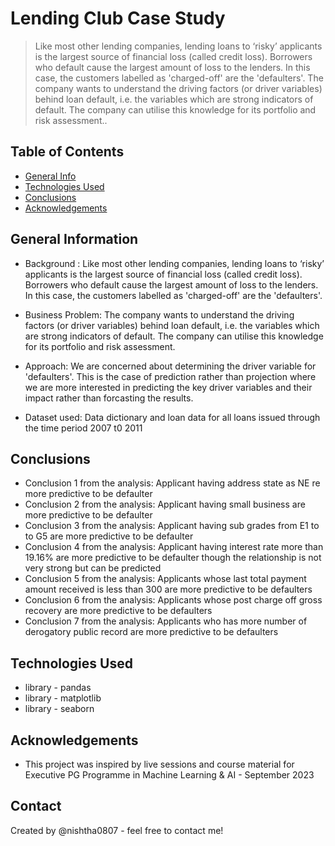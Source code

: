 # Lending Club Case Study
> Like most other lending companies, lending loans to ‘risky’ applicants is the largest source of financial loss (called credit loss). Borrowers who default cause the largest amount of loss to the lenders. In this case, the customers labelled as 'charged-off' are the 'defaulters'.
The company wants to understand the driving factors (or driver variables) behind loan default, i.e. the variables which are strong indicators of default. The company can utilise this knowledge for its portfolio and risk assessment..


## Table of Contents
* [General Info](#general-information)
* [Technologies Used](#technologies-used)
* [Conclusions](#conclusions)
* [Acknowledgements](#acknowledgements)



## General Information

- Background : Like most other lending companies, lending loans to ‘risky’ applicants is the largest source of financial loss (called credit loss). Borrowers who default cause the largest amount of loss to the lenders. In this case, the customers labelled as 'charged-off' are the 'defaulters'.

- Business Problem: The company wants to understand the driving factors (or driver variables) behind loan default, i.e. the variables which are strong indicators of default. The company can utilise this knowledge for its portfolio and risk assessment.

- Approach: We are concerned about determining the driver variable for 'defaulters'. This is the case of prediction rather than projection where we are more interested in predicting the key driver variables and their impact rather than forcasting the results.

- Dataset used: Data dictionary and loan data for all loans issued through the time period 2007 t0 2011


## Conclusions
- Conclusion 1 from the analysis: Applicant having address state as NE re more predictive to be defaulter
- Conclusion 2 from the analysis: Applicant having small business are more predictive to be defaulter
- Conclusion 3 from the analysis: Applicant having sub grades from E1 to to G5 are more predictive to be defaulter
- Conclusion 4 from the analysis: Applicant having interest rate more than 19.16% are more predictive to be defaulter though the relationship is not very strong but can be predicted
- Conclusion 5 from the analysis: Applicants whose last total payment amount received is less than 300 are more predictive to be defaulters
- Conclusion 6 from the analysis: Applicants whose post charge off gross recovery are more predictive to be defaulters
- Conclusion 7 from the analysis: Applicants who has more number of derogatory public record are more predictive to be defaulters

## Technologies Used
- library - pandas
- library - matplotlib
- library - seaborn


## Acknowledgements

- This project was inspired by live sessions and course material for Executive PG Programme in Machine Learning & AI - September 2023


## Contact
Created by @nishtha0807  - feel free to contact me!





